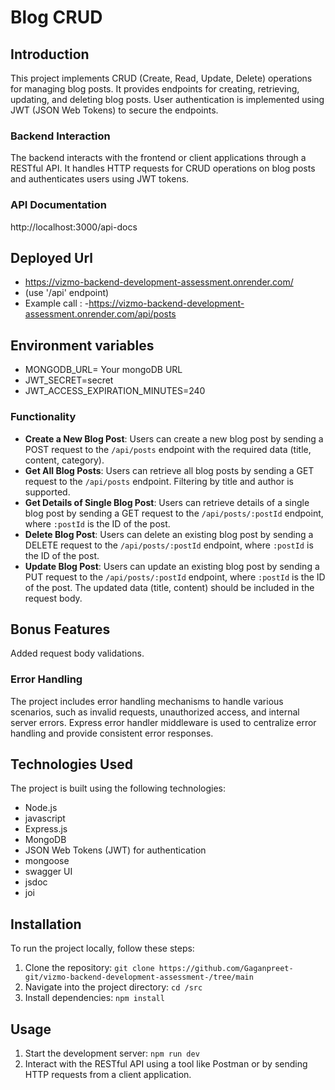 # Blog CRUD

## Introduction

This project implements CRUD (Create, Read, Update, Delete) operations for managing blog posts. It provides endpoints for creating, retrieving, updating, and deleting blog posts. User authentication is implemented using JWT (JSON Web Tokens) to secure the endpoints.

### Backend Interaction

The backend interacts with the frontend or client applications through a RESTful API. It handles HTTP requests for CRUD operations on blog posts and authenticates users using JWT tokens.

### API Documentation

http://localhost:3000/api-docs

## Deployed Url

- https://vizmo-backend-development-assessment.onrender.com/
- (use '/api' endpoint)
- Example call : -https://vizmo-backend-development-assessment.onrender.com/api/posts

## Environment variables

- MONGODB_URL= Your mongoDB URL
- JWT_SECRET=secret
- JWT_ACCESS_EXPIRATION_MINUTES=240

### Functionality

- **Create a New Blog Post**: Users can create a new blog post by sending a POST request to the `/api/posts` endpoint with the required data (title, content, category).
- **Get All Blog Posts**: Users can retrieve all blog posts by sending a GET request to the `/api/posts` endpoint. Filtering by title and author is supported.
- **Get Details of Single Blog Post**: Users can retrieve details of a single blog post by sending a GET request to the `/api/posts/:postId` endpoint, where `:postId` is the ID of the post.
- **Delete Blog Post**: Users can delete an existing blog post by sending a DELETE request to the `/api/posts/:postId` endpoint, where `:postId` is the ID of the post.
- **Update Blog Post**: Users can update an existing blog post by sending a PUT request to the `/api/posts/:postId` endpoint, where `:postId` is the ID of the post. The updated data (title, content) should be included in the request body.

## Bonus Features

Added request body validations.

### Error Handling

The project includes error handling mechanisms to handle various scenarios, such as invalid requests, unauthorized access, and internal server errors. Express error handler middleware is used to centralize error handling and provide consistent error responses.

## Technologies Used

The project is built using the following technologies:

- Node.js
- javascript
- Express.js
- MongoDB
- JSON Web Tokens (JWT) for authentication
- mongoose
- swagger UI
- jsdoc
- joi

## Installation

To run the project locally, follow these steps:

1. Clone the repository: `git clone https://github.com/Gaganpreet-git/vizmo-backend-development-assessment-/tree/main`
2. Navigate into the project directory: `cd /src`
3. Install dependencies: `npm install`

## Usage

1. Start the development server: `npm run dev`
2. Interact with the RESTful API using a tool like Postman or by sending HTTP requests from a client application.
